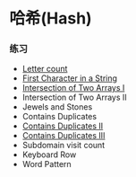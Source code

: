 # 哈希(Hash)

### 练习  
* [Letter count](LetterCount.java)
* [First Character in a String](FirstCharacter.java)
* [Intersection of Two Arrays I](IntersectionOfTwoArrays.java)
* Intersection of Two Arrays II
* Jewels and Stones
* Contains Duplicates
* [Contains Duplicates II](ContainsDuplicatesII.java)
* [Contains Duplicates III](ContainsDuplicatesIII.java)
* Subdomain visit count
* Keyboard Row
* Word Pattern